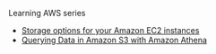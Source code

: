 Learning AWS series

- [Storage options for your Amazon EC2 instances](posts/storage/01_storage.md)
- [Querying Data in Amazon S3 with Amazon Athena](posts/storage/00_athena_s3.md)

